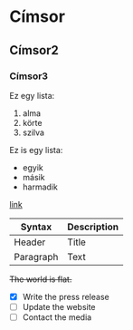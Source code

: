 # Címsor

## Címsor2

### Címsor3

Ez egy lista:
1. alma
2. körte
3. szilva

Ez is egy lista:
- egyik
- másik
- harmadik

[link](https://www.example.com)

| Syntax | Description |
| ----------- | ----------- |
| Header | Title |
| Paragraph | Text |

~~The world is flat.~~

- [x] Write the press release
- [ ] Update the website
- [ ] Contact the media
